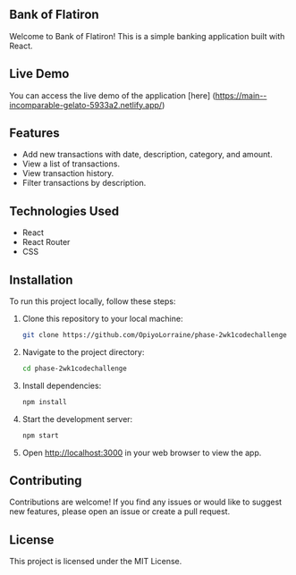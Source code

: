 ## Bank of Flatiron

Welcome to Bank of Flatiron! This is a simple banking application built with React.

## Live Demo

You can access the live demo of the application [here] (https://main--incomparable-gelato-5933a2.netlify.app/)

## Features
- Add new transactions with date, description, category, and amount.
- View a list of transactions.
- View transaction history.
- Filter transactions by description.

## Technologies Used

- React
- React Router
- CSS

## Installation

To run this project locally, follow these steps:

1. Clone this repository to your local machine:

   ```bash
   git clone https://github.com/OpiyoLorraine/phase-2wk1codechallenge
   ```

2. Navigate to the project directory:

   ```bash
   cd phase-2wk1codechallenge
   ```

3. Install dependencies:

   ```bash
   npm install
   ```

4. Start the development server:

   ```bash
   npm start
   ```

5. Open [http://localhost:3000](http://localhost:3000) in your web browser to view the app.

## Contributing

Contributions are welcome! If you find any issues or would like to suggest new features, please open an issue or create a pull request.

## License

This project is licensed under the MIT License.